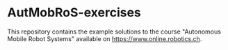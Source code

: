 # AutMobRoS-exercises

This repository contains the example solutions to the course "Autonomous Mobile Robot Systems" available on https://www.online.robotics.ch.
